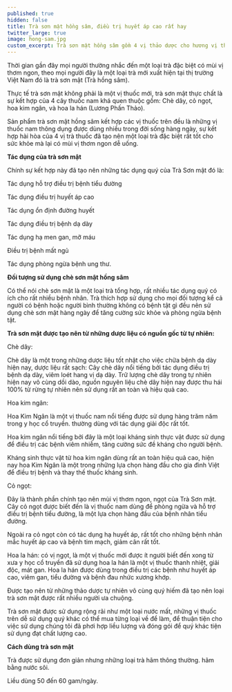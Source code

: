 ```yaml
---
published: true
hidden: false
title: Trà sơn mật hồng sâm, điều trị huyết áp cao rất hay
twitter_large: true
image: hong-sam.jpg
custom_excerpt: Trà sơn mật hồng sâm gồm 4 vị thảo dược cho hương vị thơm ngon.
---
```


Thời gian gần đây mọi người thường nhắc đến một loại trà đặc biệt có mùi vị thơm ngon, theo mọi người đây là một loại trà mới xuất hiện tại thị trường Việt Nam đó là trà sơn mật (Trà hồng sâm).

Thực tế trà sơn mật không phải là một vị thuốc mới, trà sơn mật thực chất là sự kết hợp của 4 cây thuốc nam khá quen thuộc gồm: Chè dây, cỏ ngọt, hoa kim ngân, và hoa la hán (Lương Phấn Thảo).

Sản phẩm trà sơn mật hồng sâm kết hợp các vị thuốc trên đều là những vị thuốc nam thông dụng được dùng nhiều trong đời sống hàng ngày, sự kết hợp hài hòa của 4 vị trà thuốc đã tạo nên một loại trà đặc biệt rất tốt cho sức khỏe mà lại có mùi vị thơm ngon dễ uống.

**Tác dụng của trà sơn mật**

Chính sự kết hợp này đã tạo nên những tác dụng quý của Trà Sơn mật đó là:

Tác dụng hỗ trợ điều trị bệnh tiểu đường

Tác dụng điều trị huyết áp cao

Tác dụng ổn định đường huyết

Tác dụng điều trị bệnh dạ dày

Tác dụng hạ men gan, mỡ máu

Điều trị bệnh mất ngủ

Tác dụng phòng ngừa bệnh ung thư. 

**Đối tượng sử dụng chè sơn mật hồng sâm**

Có thể nói chè sơn mật là một loại trà tổng hợp, rất nhiều tác dụng quý có ích cho rất nhiều bệnh nhân. Trà thích hợp sử dụng cho mọi đối tượng kể cả người có bệnh hoặc người bình thường không có bệnh tật gì đều nên sử dụng chè sơn mật hàng ngày để tăng cường sức khỏe và phòng ngừa bệnh tật.

**Trà sơn mật được tạo nên từ những dược liệu có nguồn gốc từ tự nhiên:**

Chè dây:

Chè dây là một trong những dược liệu tốt nhật cho việc chữa bệnh dạ dày hiện nay, dược liệu rất sạch: Cây chè dây nổi tiếng bởi tác dụng điều trị bệnh dạ dày, viêm loét hang vị dạ dày. Trữ lượng chè dây trong tự nhiên hiện nay vô cùng dồi dào, nguồn nguyên liệu chè dây hiện nay được thu hái 100% từ rừng tự nhiên nên sử dụng rất an toàn và hiệu quả cao.

Hoa kim ngân:

Hoa Kim Ngân là một vị thuốc nam nổi tiếng được sử dụng hàng trăm năm trong y học cổ truyền. thường dùng với tác dụng giải độc rất tốt.

Hoa kim ngân nổi tiếng bởi đây là một loại kháng sinh thực vật được sử dụng để điều trị các bệnh viêm nhiễm, tăng cường sức đề kháng cho người bệnh.

Kháng sinh thực vật từ hoa kim ngân dùng rất an toàn hiệu quả cao, hiện nay hoa Kim Ngân là một trong những lựa chọn hàng đầu cho gia đình Việt để điều trị bệnh và thay thế thuốc kháng sinh.

Cỏ ngọt:

Đây là thành phần chính tạo nên mùi vị thơm ngon, ngọt của Trà Sơn mật.  Cây cỏ ngọt được biết đến là vị thuốc nam dùng để phòng ngừa và hỗ trợ điều trị bệnh tiểu đường, là một lựa chọn hàng đầu của bệnh nhân tiểu đường.

Ngoài ra cỏ ngọt còn có tác dụng hạ huyết áp, rất tốt cho những bệnh nhân mắc huyết áp cao và bệnh tim mạch, giảm cân rất tốt.


Hoa la hán: có vị ngọt, là một vị thuốc mới được ít người biết đến xong từ xưa y học cổ truyền đã sử dụng hoa la hán là một vị thuốc thanh nhiệt, giải độc, mát gan. Hoa la hán được dùng trong điều trị các bệnh như huyết áp cao, viêm gan, tiểu đường và bệnh đau nhức xương khớp.

Được tạo nên từ những thảo dược tự nhiên vô cùng quý hiếm đã tạo nên loại trà sơn mật được rất nhiều người ưa chuộng.

Trà sơn mật được sử dụng rộng rãi như một loại nước mất, những vị thuốc trên dễ sử dụng quý khác có thể mua từng loại về để làm, để thuận tiện cho việc sử dụng chúng tôi đã phơi hợp liều lượng và đóng gói để quý khác tiện sử dụng đạt chất lượng cao.

**Cách dùng trà sơn mật**

Trà được sử dụng đơn giản nhưng những loại trà hãm thông thường. hãm bằng nước sôi.

Liều dùng 50 đến 60 gam/ngày.